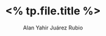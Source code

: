 ---
title: <% tp.file.title %>
author: Alan Yahir Juárez Rubio

aliases:
tags:

creation date: <% tp.file.creation_date ("DD-MM-YYYY") %>
last modification date: <%tp.file.last_modified_date ("DD-MM-YYYY") %>

type: Note
---